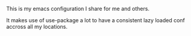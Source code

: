 This is my emacs configuration I share for me and others.

It makes use of use-package a lot to have a consistent lazy loaded conf accross all my locations.

